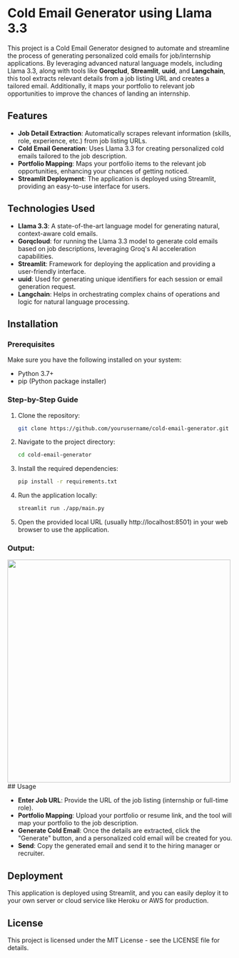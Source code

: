 # Cold Email Generator using Llama 3.3

This project is a Cold Email Generator designed to automate and streamline the process of generating personalized cold emails for job/internship applications. By leveraging advanced natural language models, including Llama 3.3, along with tools like **Gorqclud**, **Streamlit**, **uuid**, and **Langchain**, this tool extracts relevant details from a job listing URL and creates a tailored email. Additionally, it maps your portfolio to relevant job opportunities to improve the chances of landing an internship.

## Features

- **Job Detail Extraction**: Automatically scrapes relevant information (skills, role, experience, etc.) from job listing URLs.
- **Cold Email Generation**: Uses Llama 3.3 for creating personalized cold emails tailored to the job description.
- **Portfolio Mapping**: Maps your portfolio items to the relevant job opportunities, enhancing your chances of getting noticed.
- **Streamlit Deployment**: The application is deployed using Streamlit, providing an easy-to-use interface for users.

## Technologies Used

- **Llama 3.3**: A state-of-the-art language model for generating natural, context-aware cold emails.
- **Gorqcloud**: for running the Llama 3.3 model to generate cold emails based on job descriptions, leveraging Groq's AI acceleration capabilities.
- **Streamlit**: Framework for deploying the application and providing a user-friendly interface.
- **uuid**: Used for generating unique identifiers for each session or email generation request.
- **Langchain**: Helps in orchestrating complex chains of operations and logic for natural language processing.

## Installation

### Prerequisites

Make sure you have the following installed on your system:

- Python 3.7+
- pip (Python package installer)

### Step-by-Step Guide

1. Clone the repository:

   ```bash
   git clone https://github.com/yourusername/cold-email-generator.git

2. Navigate to the project directory:

    ```bash
    cd cold-email-generator

3. Install the required dependencies:

    ```bash
    pip install -r requirements.txt

4. Run the application locally:
    ```bash
    streamlit run ./app/main.py

5. Open the provided local URL (usually http://localhost:8501) in your web browser to use the application.


### Output:
<img src="images/output.png" width="500">
## Usage

- **Enter Job URL**: Provide the URL of the job listing (internship or full-time role).
- **Portfolio Mapping**: Upload your portfolio or resume link, and the tool will map your portfolio to the job description.
- **Generate Cold Email**: Once the details are extracted, click the "Generate" button, and a personalized cold email will be created for you.
- **Send**: Copy the generated email and send it to the hiring manager or recruiter.


## Deployment
This application is deployed using Streamlit, and you can easily deploy it to your own server or cloud service like Heroku or AWS for production.


## License
This project is licensed under the MIT License - see the LICENSE file for details.

